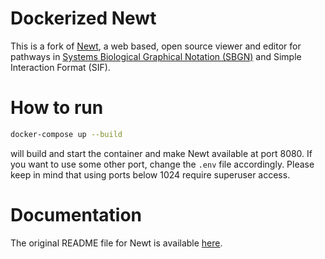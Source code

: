 # Dockerized Newt

This is a fork of [Newt](https://github.com/iVis-at-Bilkent/newt), a web based, open source viewer and editor for pathways in [Systems Biological Graphical Notation (SBGN)](https://sbgn.github.io/) and Simple Interaction Format (SIF).


# How to run

```bash
docker-compose up --build
```
will build and start the container and make Newt available at port 8080. If you want to use some other port, change the `.env` file accordingly. Please keep in mind that using ports below 1024 require superuser access.


# Documentation

The original README file for Newt is available [here](https://github.com/iVis-at-Bilkent/newt/blob/master/README.md).
